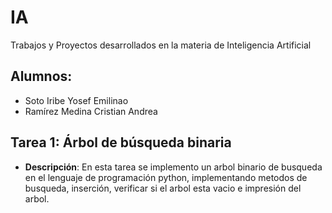 # IA
Trabajos y Proyectos desarrollados en la materia de Inteligencia Artificial

## Alumnos:
- Soto Iribe Yosef Emilinao
- Ramírez Medina Cristian Andrea

## Tarea 1: Árbol de búsqueda binaria
- **Descripción**: En esta tarea se implemento un arbol binario de busqueda en el lenguaje de programación python, implementando metodos de busqueda, inserción, verificar si el arbol esta vacio e impresión del arbol.
